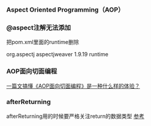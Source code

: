 ### Aspect Oriented Programming（AOP）

### @aspect注解无法添加
把pom.xml里面的<scope>runtime</scope>删除
<!-- https://mvnrepository.com/artifact/org.aspectj/aspectjweaver -->
<dependency>
    <groupId>org.aspectj</groupId>
    <artifactId>aspectjweaver</artifactId>
    <version>1.9.19</version>
    <scope>runtime</scope>
</dependency>

### AOP面向切面编程

[一篇文搞懂《AOP面向切面编程》是一种什么样的体验？](https://bbs.huaweicloud.com/blogs/289045?utm_source=zhihu&utm_medium=bbs-ex&utm_campaign=other&utm_content=content)

### afterReturning 
afterReturning用的时候要严格关注return的数据类型
[参考](https://stackoverflow.com/questions/20726737/aop-spring-afterreturning-not-working-as-expected)